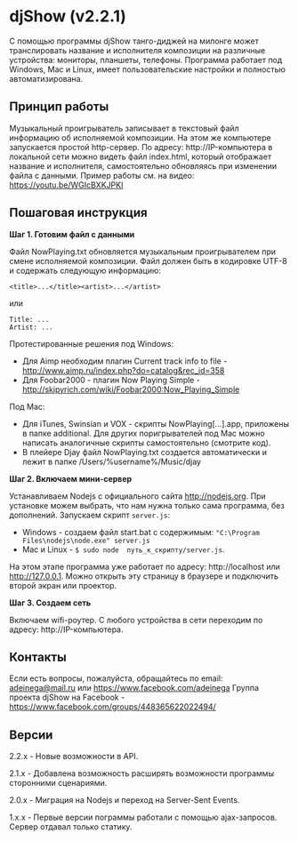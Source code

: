 # djShow (v2.2.1)

С помощью программы djShow танго-диджей на милонге может транслировать название и исполнителя композиции на различные устройства: мониторы, планшеты, телефоны. Программа работает под Windows, Mac и Linux, имеет пользовательские настройки и полностью автоматизирована.

## Принцип работы

Музыкальный проигрыватель записывает в текстовый файл информацию об исполняемой композиции. На этом же компьютере запускается простой http-сервер. По адресу: http://IP-компьютера в локальной сети можно видеть файл index.html, который отображает название и исполнителя, самостоятельно обновляясь при изменении файла с данными. Пример работы см. на видео: https://youtu.be/WGIcBXKJPKI


## Пошаговая инструкция

**Шаг 1. Готовим файл с данными**

Файл NowPlaying.txt обновляется музыкальным проигрывателем при смене исполняемой композиции. Файл должен быть в кодировке UTF-8 и содержать следующую информацию:

    <title>...</title><artist>...</artist>
или

    Title: ...
    Artist: ...

Протестированные решения под Windows:
- Для Aimp необходим плагин Current track info to file - http://www.aimp.ru/index.php?do=catalog&rec_id=358
- Для Foobar2000 - плагин Now Playing Simple - http://skipyrich.com/wiki/Foobar2000:Now_Playing_Simple

Под Mac:
- Для iTunes, Swinsian и VOX - скрипты NowPlaying[...].app, приложены в папке additional. Для других поригрывателей под Mac можно написать аналогичные скрипты самостоятельно (смотрите код).
- В плейере Djay файл NowPlaying.txt создается автоматически и лежит в папке /Users/%username%/Music/djay

**Шаг 2. Включаем мини-сервер**

Устанавливаем Nodejs с официального сайта http://nodejs.org. При установке можем выбрать, что нам нужна только сама программа, без дополнений. Запускаем скрипт `server.js`:
- Windows - создаем файл start.bat с содержимым: `"C:\Program Files\nodejs\node.exe" server.js`
- Mac и Linux - `$ sudo node  путь_к_скрипту/server.js`.

На этом этапе программа уже работает по адресу: http://localhost или http://127.0.0.1. Можно открыть эту страницу в браузере и подключить второй экран или проектор.

**Шаг 3. Создаем сеть**

Включаем wifi-роутер. С любого устройства в сети переходим по адресу: http://IP-компьютера.

## Контакты

Если есть вопросы, пожалуйста, обращайтесь по email: adeinega@mail.ru или https://www.facebook.com/adeinega Группа проекта djShow на Facebook - https://www.facebook.com/groups/448365622022494/


## Версии

2.2.x - Новые возможности в API.

2.1.x - Добавлена возможность расширять возможности программы сторонними сценариями.

2.0.x - Миграция на Nodejs и переход на Server-Sent Events.

1.x.x - Первые версии пограммы работали с помощью ajax-запросов. Сервер отдавал только статику.